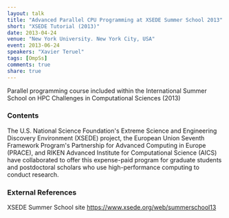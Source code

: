 ```yaml
---
layout: talk
title: "Advanced Parallel CPU Programming at XSEDE Summer School 2013"
short: "XSEDE Tutorial (2013)"
date: 2013-04-24
venue: "New York University. New York City, USA"
event: 2013-06-24
speakers: "Xavier Teruel"
tags: [OmpSs]
comments: true
share: true
---
```


Parallel programming course included within the International Summer School on
HPC Challenges in Computational Sciences (2013)


### Contents

The U.S. National Science Foundation's Extreme Science and Engineering
Discovery Environment (XSEDE) project, the European Union Seventh Framework
Program's Partnership for Advanced Computing in Europe (PRACE), and RIKEN
Advanced Institute for Computational Science (AICS) have collaborated to offer
this expense-paid program for graduate students and postdoctoral scholars who
use high-performance computing to conduct research.

### External References

XSEDE Summer School site  <https://www.xsede.org/web/summerschool13>

